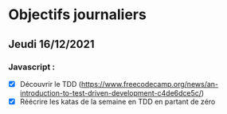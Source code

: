 # Objectifs journaliers

## Jeudi 16/12/2021


### Javascript :

* [x] Découvrir le TDD (https://www.freecodecamp.org/news/an-introduction-to-test-driven-development-c4de6dce5c/)
* [x] Réécrire les katas de la semaine en TDD en partant de zéro